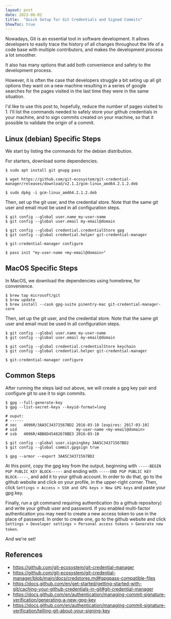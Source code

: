 ```yaml
---
layout: post
date: 2023-06-02
title:  "Quick Setup for Git Credentials and Signed Commits"
ShowToc: true
---
```


Nowadays, Git is an essential tool in software development. It allows developers to easily trace the history of all changes throughout the life of a code base with multiple contributors, and makes the development process a lot smoother.


It also has many options that add both convenience and safety to the development process.


However, it is often the case that developers struggle a bit seting up all git options they want on a new machine resulting in a series of google searches for the pages visited in the last time they were in the same situation.


I'd like to use this post to, hopefully, reduce the number of pages visited to 1. I'll list the commands needed to safely store your github credentials in your machine, and to sign commits created on your machine, so that it possible to validate the origin of a commit.


## Linux (debian) Specific Steps

We start by listing the commands for the debian distribution.

For starters, download some dependencies.

```shell
$ sudo apt install git gnupg pass

$ wget https://github.com/git-ecosystem/git-credential-manager/releases/download/v2.1.2/gcm-linux_amd64.2.1.2.deb

$ sudo dpkg -i gcm-linux_amd64.2.1.2.deb
```

Then, set up the git user, and the credential store. Note that the same git user and email must be used in all configuration steps.

```shell
$ git config --global user.name my-user-name
$ git config --global user.email my-email@domain

$ git config --global credential.credentialStore gpg
$ git config --global credential.helper git-credential-manager

$ git-credential-manager configure

$ pass init "my-user-name <my-email@domain>"
```


## MacOS Specific Steps

In MacOS, we download the dependencies using homebrew, for convenience.

```shell
$ brew tap microsoft/git
$ brew update
$ brew install --cask gpg-suite pinentry-mac git-credential-manager-core
```

Then, set up the git user, and the credential store. Note that the same git user and email must be used in all configuration steps.

```shell
$ git config --global user.name my-user-name
$ git config --global user.email my-email@domain

$ git config --global credential.credentialStore keychain
$ git config --global credential.helper git-credential-manager

$ git-credential-manager configure
```

## Common Steps

After running the steps laid out above, we will create a gpg key pair and configure git to use it to sign commits.


```shell
$ gpg --full-generate-key
$ gpg --list-secret-keys --keyid-format=long

# ouput:
# ------
# sec   4096R/3AA5C34371567BD2 2016-03-10 [expires: 2017-03-10]
# uid                          my-user-name <my-email@domain>
# ssb   4096R/4BB6D45482678BE3 2016-03-10

$ git config --global user.signingkey 3AA5C34371567BD2
$ git config --global commit.gpgsign true

$ gpg --armor --export 3AA5C34371567BD2
```

At this point, copy the gpg key from the output, beginning with `-----BEGIN PGP PUBLIC KEY BLOCK-----` and ending with `-----END PGP PUBLIC KEY BLOCK-----`, and add it to your github account. In order to do that, go to the github website and click on your profile, in the upper-right corner. Then, click `Settings > Access > SSH and GPG keys > New GPG keys` and paste your gpg key.

Finally, run a git command requiring authentication (to a github repository) and write your github user and password. If you enabled multi-factor authentication you may need to create a new access token to use in the place of password. In order to create one, go to the github website and click `Settings > Developer settings > Personal access tokens > Generate new token`.

And we're set!


## References

* https://github.com/git-ecosystem/git-credential-manager
* https://github.com/git-ecosystem/git-credential-manager/blob/main/docs/credstores.md#gpgpass-compatible-files
* https://docs.github.com/en/get-started/getting-started-with-git/caching-your-github-credentials-in-git#git-credential-manager
* https://docs.github.com/en/authentication/managing-commit-signature-verification/generating-a-new-gpg-key
* https://docs.github.com/en/authentication/managing-commit-signature-verification/telling-git-about-your-signing-key
